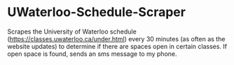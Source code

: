 # UWaterloo-Schedule-Scraper

Scrapes the University of Waterloo schedule (https://classes.uwaterloo.ca/under.html) every 30 minutes (as often as the website updates) to determine if there are spaces open in certain classes. If open space is found, sends an sms message to my phone.
